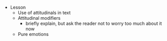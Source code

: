 * Lesson
    * Use of attitudinals in text
    * Attitudinal modifiers
      * briefly explain, but ask the reader not to worry too much about it now
    * Pure emotions
